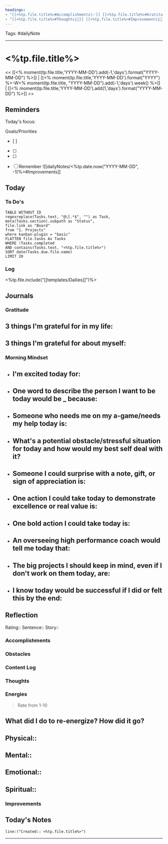 ```yaml
---
headings:
- "[[<%tp.file.title%>#Accomplishments|✅]] [[<%tp.file.title%>#Gratitude|🙏]] [[<%tp.file.title%>#Content Log|📚]]"
- "[[<%tp.file.title%>#Thoughts|💭]] [[<%tp.file.title%>#Improvements|💪]] [[<%tp.file.title%>#Obstacles|🚧]]"
---
```

Tags: #dailyNote
___
# <%tp.file.title%>
<< [[<% moment(tp.file.title,'YYYY-MM-DD').add(-1,'days').format("YYYY-MM-DD") %>]] | [[<% moment(tp.file.title,'YYYY-MM-DD').format("YYYY") %>-W<% moment(tp.file.title, "YYYY-MM-DD").add(-1,'days').week() %>]] | [[<% moment(tp.file.title,'YYYY-MM-DD').add(1,'days').format("YYYY-MM-DD") %>]] >> 
## Reminders
Today's focus: 

Goals/Priorities
- [ ] 
- [ ] 
- [ ] 

- [ ] Remember ![[dailyNotes/<%tp.date.now("YYYY-MM-DD", -1)%>#Improvements]]

## Today
### To Do's
```dataview
TABLE WITHOUT ID 
regexreplace(Tasks.text, "@\[.*$", "") as Task,
meta(Tasks.section).subpath as "Status",
file.link as "Board"
from "1. Projects"
where kanban-plugin = "basic"
FLATTEN file.tasks As Tasks
WHERE !Tasks.completed
AND contains(Tasks.text, "<%tp.file.title%>")
SORT date(Tasks.due.file.name)
LIMIT 20
```
### Log
<%tp.file.include("[[templates/Dailies]]")%>
## Journals
### Gratitude
**3 things I'm grateful for in my life:**
- 

**3 things I'm grateful for about myself:**
- 
### Morning Mindset
- **I'm excited today for:**
	- 
- **One word to describe the person I want to be today would be _ because:**
	- 
- **Someone who needs me on my a-game/needs my help today is:**
	- 
- **What's a potential obstacle/stressful situation for today and how would my best self deal with it?**
	- 
- **Someone I could surprise with a note, gift, or sign of appreciation is:**
	- 
- **One action I could take today to demonstrate excellence or real value is:**
	- 
- **One bold action I could take today is:**
	- 
- **An overseeing high performance coach would tell me today that:**
	- 
- **The big projects I should keep in mind, even if I don't work on them today, are:**
	- 
- **I know today would be successful if I did or felt this by the end:** 
	- 
## Reflection
Rating:: 
Sentence:: 
Story:: 

### Accomplishments

### Obstacles

### Content Log

### Thoughts

### Energies
> Rate from 1-10

**What did I do to re-energize? How did it go?**
- 

Physical:: 
- 

Mental:: 
- 

Emotional:: 
- 

Spiritual:: 
- 
### Improvements

## Today's Notes

```query
line:("Created:: <%tp.file.title%>")
```
___